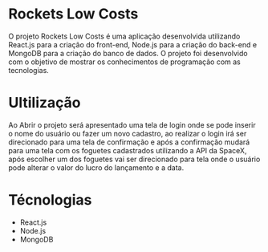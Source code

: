 # Rockets Low Costs
O projeto Rockets Low Costs é uma aplicação desenvolvida utilizando React.js para a criação do front-end, 
Node.js para a criação do back-end e MongoDB para a criação do banco de dados. O projeto foi desenvolvido com o objetivo de mostrar os conhecimentos de programação com as tecnologias.

# Ultilização 
Ao Abrir o projeto será apresentado uma tela de login onde se pode inserir o nome do usuário ou fazer um novo cadastro, ao realizar o login irá ser direcionado para uma tela de confirmação
e após a confirmação mudará para uma tela com os foguetes cadastrados utilizando a API da SpaceX, após escolher um dos foguetes vai ser direcionado para tela onde o usuário pode alterar o
valor do lucro do lançamento e a data.

# Técnologias
- React.js
- Node.js
- MongoDB
